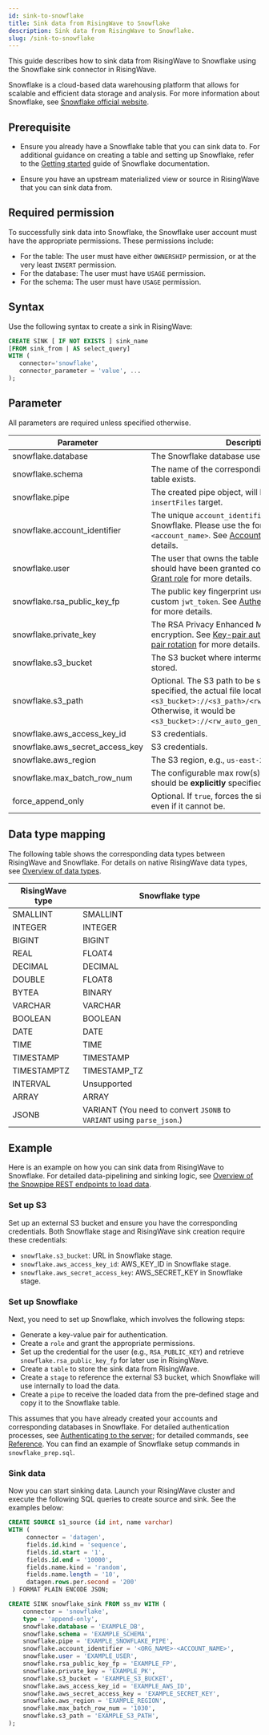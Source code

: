 ```yaml
---
id: sink-to-snowflake
title: Sink data from RisingWave to Snowflake
description: Sink data from RisingWave to Snowflake.
slug: /sink-to-snowflake
---
```


<head>
  <link rel="canonical" href="https://docs.risingwave.com/docs/current/sink-to-snowflake/" />
</head>

This guide describes how to sink data from RisingWave to Snowflake using the Snowflake sink connector in RisingWave.

Snowflake is a cloud-based data warehousing platform that allows for scalable and efficient data storage and analysis. For more information about Snowflake, see [Snowflake official website](https://www.snowflake.com/en/).

## Prerequisite

- Ensure you already have a Snowflake table that you can sink data to. For additional guidance on creating a table and setting up Snowflake, refer to the [Getting started](https://docs.snowflake.com/en/user-guide-getting-started) guide of Snowflake documentation.

- Ensure you have an upstream materialized view or source in RisingWave that you can sink data from.

## Required permission

To successfully sink data into Snowflake, the Snowflake user account must have the appropriate permissions. These permissions include:

- For the table: The user must have either `OWNERSHIP` permission, or at the very least `INSERT` permission.
- For the database: The user must have `USAGE` permission.
- For the schema: The user must have `USAGE` permission.

## Syntax

Use the following syntax to create a sink in RisingWave:

```sql
CREATE SINK [ IF NOT EXISTS ] sink_name
[FROM sink_from | AS select_query]
WITH (
   connector='snowflake',
   connector_parameter = 'value', ...
);
```

## Parameter

All parameters are required unless specified otherwise.

| Parameter                      | Description                                                                                                                                      |
|--------------------------------|--------------------------------------------------------------------------------------------------------------------------------------------------|
| snowflake.database            | The Snowflake database used for sinking.                                                                                                          |
| snowflake.schema              | The name of the corresponding schema where sink table exists.                                                                                                  |
| snowflake.pipe                | The created pipe object, will be used as `insertFiles` target.                                                                                    |
| snowflake.account_identifier  | The unique `account_identifier` provided by Snowflake. Please use the form `<orgname>-<account_name>`. See [Account identifiers](https://docs.snowflake.com/en/user-guide/admin-account-identifier) for more details.|
| snowflake.user                | The user that owns the table to be sinked. The user should have been granted corresponding *role*. See [Grant role](https://docs.snowflake.com/en/sql-reference/sql/grant-role) for more details. |
| snowflake.rsa_public_key_fp   | The public key fingerprint used when generating custom `jwt_token`. See [Authenticating to the server](https://docs.snowflake.com/en/developer-guide/sql-api/authenticating) for more details. |
| snowflake.private_key         | The RSA Privacy Enhanced Mail (PEM) key **without** encryption. See [Key-pair authentication and key-pair rotation](https://docs.snowflake.com/en/user-guide/key-pair-auth) for more details.                                                                                                           |
| snowflake.s3_bucket           | The S3 bucket where intermediate sink files will be stored.                                                                                       |
| snowflake.s3_path             | Optional. The S3 path to be specified. If this field is specified, the actual file location would be `<s3_bucket>://<s3_path>/<rw_auto_gen_file_name>`. Otherwise, it would be `<s3_bucket>://<rw_auto_gen_file_name>`. |
| snowflake.aws_access_key_id   | S3 credentials.                                                                                                                                   |
| snowflake.aws_secret_access_key | S3 credentials.                                                                                                                                  |
| snowflake.aws_region          | The S3 region, e.g., `us-east-2`.                                                                                                                   |
| snowflake.max_batch_row_num   | The configurable max row(s) to batch, which should be **explicitly** specified.                                                                    |
| force_append_only             | Optional. If `true`, forces the sink to be append-only, even if it cannot be.                                                   |


## Data type mapping

The following table shows the corresponding data types between RisingWave and Snowflake. For details on native RisingWave data types, see [Overview of data types](/sql/sql-data-types.md).

| RisingWave type | Snowflake type |
|-----------------|---------------|
| SMALLINT | SMALLINT |
| INTEGER | INTEGER |
| BIGINT | BIGINT |
| REAL | FLOAT4 |
| DECIMAL | DECIMAL |
| DOUBLE | FLOAT8 |
| BYTEA | BINARY |
| VARCHAR | VARCHAR |
| BOOLEAN | BOOLEAN |
| DATE | DATE |
| TIME | TIME |
| TIMESTAMP | TIMESTAMP |
| TIMESTAMPTZ | TIMESTAMP_TZ |
| INTERVAL | Unsupported |
| ARRAY | ARRAY |
| JSONB | VARIANT (You need to convert `JSONB` to `VARIANT` using `parse_json`.) |

## Example

Here is an example on how you can sink data from RisingWave to Snowflake. For detailed data-pipelining and sinking logic, see [Overview of the Snowpipe REST endpoints to load data](https://docs.snowflake.com/user-guide/data-load-snowpipe-rest-overview).

### Set up S3

Set up an external S3 bucket and ensure you have the corresponding credentials. Both Snowflake stage and RisingWave sink creation require these credentials:

   - `snowflake.s3_bucket`: URL in Snowflake stage.
   - `snowflake.aws_access_key_id`: AWS_KEY_ID in Snowflake stage.
   - `snowflake.aws_secret_access_key`: AWS_SECRET_KEY in Snowflake stage.

### Set up Snowflake

   Next, you need to set up Snowflake, which involves the following steps:

   - Generate a key-value pair for authentication.
   - Create a `role` and grant the appropriate permissions.
   - Set up the credential for the user (e.g., `RSA_PUBLIC_KEY`) and retrieve `snowflake.rsa_public_key_fp` for later use in RisingWave.
   - Create a `table` to store the sink data from RisingWave.
   - Create a `stage` to reference the external S3 bucket, which Snowflake will use internally to load the data.
   - Create a `pipe` to receive the loaded data from the pre-defined stage and copy it to the Snowflake table.

This assumes that you have already created your accounts and corresponding databases in Snowflake. For detailed authentication processes, see [Authenticating to the server](https://docs.snowflake.com/en/developer-guide/sql-api/authenticating); for detailed commands, see [Reference](https://docs.snowflake.com/en/reference). You can find an example of Snowflake setup commands in `snowflake_prep.sql`.

### Sink data

Now you can start sinking data. Launch your RisingWave cluster and execute the following SQL queries to create source and sink. See the examples below:

```sql title="Create source"
CREATE SOURCE s1_source (id int, name varchar)
WITH (
     connector = 'datagen',
     fields.id.kind = 'sequence',
     fields.id.start = '1',
     fields.id.end = '10000',
     fields.name.kind = 'random',
     fields.name.length = '10',
     datagen.rows.per.second = '200'
 ) FORMAT PLAIN ENCODE JSON;
 ```

```sql title="Create sink"
CREATE SINK snowflake_sink FROM ss_mv WITH (
    connector = 'snowflake',
    type = 'append-only',
    snowflake.database = 'EXAMPLE_DB',
    snowflake.schema = 'EXAMPLE_SCHEMA',
    snowflake.pipe = 'EXAMPLE_SNOWFLAKE_PIPE',
    snowflake.account_identifier = '<ORG_NAME>-<ACCOUNT_NAME>',
    snowflake.user = 'EXAMPLE_USER',
    snowflake.rsa_public_key_fp = 'EXAMPLE_FP',
    snowflake.private_key = 'EXAMPLE_PK',
    snowflake.s3_bucket = 'EXAMPLE_S3_BUCKET',
    snowflake.aws_access_key_id = 'EXAMPLE_AWS_ID',
    snowflake.aws_secret_access_key = 'EXAMPLE_SECRET_KEY',
    snowflake.aws_region = 'EXAMPLE_REGION',
    snowflake.max_batch_row_num = '1030',
    snowflake.s3_path = 'EXAMPLE_S3_PATH',
);
 ```
